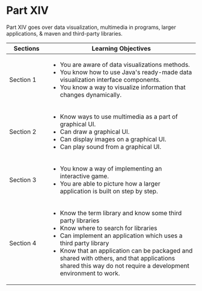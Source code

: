 # Part XIV
Part XIV goes over data visualization, multimedia in programs, larger applications, & maven and third-party libraries.

⠀Sections⠀                | Learning Objectives |
------------------------- | ------------------- |
 Section 1 | <ul><li>You are aware of data visualizations methods.</li><li>You know how to use Java's ready-made data visualization interface components.</li><li>You know a way to visualize information that changes dynamically.</li></ul>
 Section 2 | <ul><li>Know ways to use multimedia as a part of graphical UI.</li><li>Can draw a graphical UI.</li><li>Can display images on a graphical UI.</li><li>Can play sound from a graphical UI.</li></ul>
 Section 3 | <ul><li>You know a way of implementing an interactive game.</li><li>You are able to picture how a larger application is built on step by step.</li></ul>
 Section 4 | <ul><li>Know the term library and know some third party libraries</li><li>Know where to search for libraries</li><li>Can implement an application which uses a third party library</li><li>Know that an application can be packaged and shared with others, and that applications shared this way do not require a development environment to work.</li></ul>
